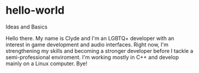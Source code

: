 # hello-world
Ideas and Basics

Hello there. My name is Clyde and I'm an LGBTQ+ developer with an interest in game development and audio interfaces. Right now, I'm strengthening my skills and becoming a stronger developer before I tackle a semi-professional enviroment. 
I'm working mostly in C++ and develop mainly on a Linux computer. 
Bye!
